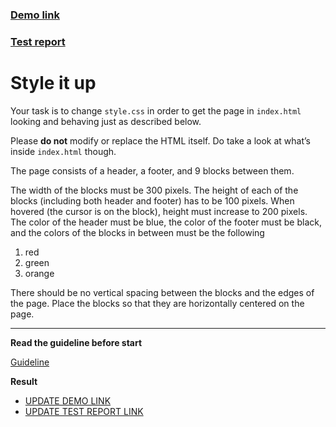 ### [Demo link](https://onefun1.github.io/layout_style-it-up/)

### [Test report](https://onefun1.github.io/layout_style-it-up/report/html_report/)

# Style it up

Your task is to change `style.css` in order to get the page in `index.html` 
looking and behaving just as described below.

Please **do not** modify or replace the HTML itself. Do take a look at what’s 
inside `index.html` though.

The page consists of a header, a footer, and 9 blocks between them.

The width of the blocks must be 300 pixels. The height of each of the blocks 
(including both header and footer) has to be 100 pixels. When hovered (the 
cursor is on the block), height must increase to 200 pixels.
The color of the header must be blue, the color of the footer must be black, and 
the colors of the blocks in between must be the following
1. red
1. green
1. orange

There should be no vertical spacing between the blocks and the edges of the 
page. Place the blocks so that they are horizontally centered on the page.

---
**Read the guideline before start**

[Guideline](https://mate-academy.github.io/layout_task-guideline/)

**Result**

- [UPDATE DEMO LINK](https://<your_account>.github.io/<repo_name>/)
- [UPDATE TEST REPORT LINK](https://<your_account>.github.io/<repo_name>/report/html_report/)
